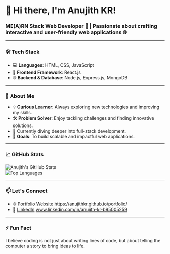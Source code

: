 # 👋 Hi there, I'm **Anujith KR**!  
### ME(A)RN Stack Web Developer 🚀 | Passionate about crafting interactive and user-friendly web applications 🌐  

---

### 🛠 **Tech Stack**
- 💻 **Languages**: HTML, CSS, JavaScript  
- 🌟 **Frontend Framework**: React.js  
- 🌐 **Backend & Database**: Node.js, Express.js, MongoDB  

---

### 🌟 **About Me**
- 💡 **Curious Learner**: Always exploring new technologies and improving my skills.  
- 🛠 **Problem Solver**: Enjoy tackling challenges and finding innovative solutions.  
- 🌱 Currently diving deeper into full-stack development.  
- 🎯 **Goals**: To build scalable and impactful web applications.  

---

### 📈 **GitHub Stats**  
![Anujith's GitHub Stats](https://github-readme-stats.vercel.app/api?username=YOUR_GITHUB_USERNAME&show_icons=true&theme=radical)  
![Top Languages](https://github-readme-stats.vercel.app/api/top-langs/?username=YOUR_GITHUB_USERNAME&layout=compact&theme=radical)  

---

### 📫 **Let's Connect**  
- 🌐 [Portfolio Website](#) https://anujithkr.github.io/portfolio/
- 💼 [LinkedIn](#)  www.linkedin.com/in/anujith-kr-b95005259

---

### ⚡ **Fun Fact**  
I believe coding is not just about writing lines of code, but about telling the computer a story to bring ideas to life.  
